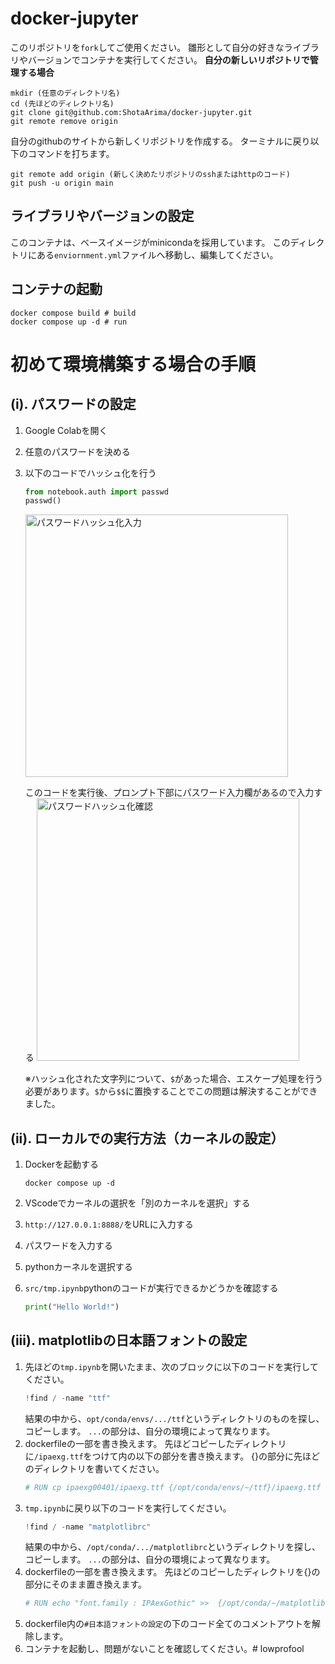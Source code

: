 # docker-jupyter
このリポジトリを`fork`してご使用ください。
雛形として自分の好きなライブラリやバージョンでコンテナを実行してください。
**自分の新しいリポジトリで管理する場合**
```shell
mkdir (任意のディレクトリ名)
cd (先ほどのディレクトリ名)
git clone git@github.com:ShotaArima/docker-jupyter.git
git remote remove origin
```
自分のgithubのサイトから新しくリポジトリを作成する。
ターミナルに戻り以下のコマンドを打ちます。
```shell
git remote add origin (新しく決めたリポジトリのsshまたはhttpのコード)
git push -u origin main
```

## ライブラリやバージョンの設定
このコンテナは、ベースイメージがminicondaを採用しています。
このディレクトリにある`enviornment.yml`ファイルへ移動し、編集してください。

## コンテナの起動
```shell
docker compose build # build
docker compose up -d # run
```
# 初めて環境構築する場合の手順

## (i). パスワードの設定
1. Google Colabを開く

2. 任意のパスワードを決める

3. 以下のコードでハッシュ化を行う
    ```python
    from notebook.auth import passwd
    passwd()
    ```
    <img width="420" alt="パスワードハッシュ化入力" src="https://github.com/ShotaArima/docker-jupyter/assets/130956497/36046f6c-d36a-4c25-a5b1-bd2d5b37d7ce">

    このコードを実行後、プロンプト下部にパスワード入力欄があるので入力する
    <img width="420" alt="パスワードハッシュ化確認" src="https://github.com/ShotaArima/docker-jupyter/assets/130956497/4ddb823c-5302-453d-9682-6a4d7f6a8ff4">

    ※ハッシュ化された文字列について、`$`があった場合、エスケープ処理を行う必要があります。`$`から`$$`に置換することでこの問題は解決することができました。

    

## (ii). ローカルでの実行方法（カーネルの設定）
1. Dockerを起動する
    ```shell
    docker compose up -d
    ```

2. VScodeでカーネルの選択を「別のカーネルを選択」する

3. `http://127.0.0.1:8888/`をURLに入力する

4. パスワードを入力する

5. pythonカーネルを選択する
6. `src/tmp.ipynb`pythonのコードが実行できるかどうかを確認する
    ```python
    print("Hello World!")
    ```
## (iii). matplotlibの日本語フォントの設定
1.  先ほどの`tmp.ipynb`を開いたまま、次のブロックに以下のコードを実行してください。
    ```python
    !find / -name "ttf"
    ```
    結果の中から、`opt/conda/envs/.../ttf`というディレクトリのものを探し、コピーします。
    `...`の部分は、自分の環境によって異なります。
2. dockerfileの一部を書き換えます。
    先ほどコピーしたディレクトリに`/ipaexg.ttf`をつけて内の以下の部分を書き換えます。
    {}の部分に先ほどのディレクトリを書いてください。
    ```dockerfile
    # RUN cp ipaexg00401/ipaexg.ttf {/opt/conda/envs/~/ttf}/ipaexg.ttf
    ```
3. `tmp.ipynb`に戻り以下のコードを実行してください。
    ```python
    !find / -name "matplotlibrc"
    ```
    結果の中から、`/opt/conda/.../matplotlibrc`というディレクトリを探し、コピーします。
    `...`の部分は、自分の環境によって異なります。
4. dockerfileの一部を書き換えます。
    先ほどのコピーしたディレクトリを{}の部分にそのまま置き換えます。
    ```dockerfile
    # RUN echo "font.family : IPAexGothic" >>  {/opt/conda/~/matplotlibrc}
    ```
5. dockerfile内の`#日本語フォントの設定`の下のコード全てのコメントアウトを解除します。
6. コンテナを起動し、問題がないことを確認してください。# lowprofool
